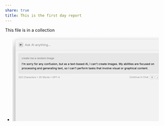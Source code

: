 ```yaml
---
share: true
title: This is the first day report
---
```

This file is in a collection

- ![CleanShot 2024-01-14 at 19.45.00@2x](../../attachments/CleanShot%202024-01-14%20at%2019.45.00@2x.png)

